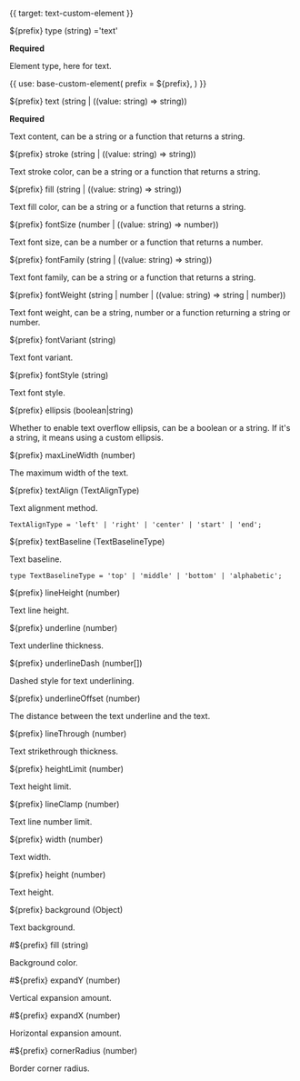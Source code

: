 {{ target: text-custom-element }}

${prefix} type (string) ='text'

**Required**

Element type, here for text.

{{ use: base-custom-element(
    prefix = ${prefix},
) }}

${prefix} text (string | ((value: string) => string))

**Required**

Text content, can be a string or a function that returns a string.

${prefix} stroke (string | ((value: string) => string))

Text stroke color, can be a string or a function that returns a string.

${prefix} fill (string | ((value: string) => string))

Text fill color, can be a string or a function that returns a string.

${prefix} fontSize (number | ((value: string) => number))

Text font size, can be a number or a function that returns a number.

${prefix} fontFamily (string | ((value: string) => string))

Text font family, can be a string or a function that returns a string.

${prefix} fontWeight (string | number | ((value: string) => string | number))

Text font weight, can be a string, number or a function returning a string or number.

${prefix} fontVariant (string)

Text font variant.

${prefix} fontStyle (string)

Text font style.

${prefix} ellipsis (boolean|string)

Whether to enable text overflow ellipsis, can be a boolean or a string. If it's a string, it means using a custom ellipsis.

${prefix} maxLineWidth (number)

The maximum width of the text.

${prefix} textAlign (TextAlignType)

Text alignment method.

```
TextAlignType = 'left' | 'right' | 'center' | 'start' | 'end';
```

${prefix} textBaseline (TextBaselineType)

Text baseline.

```
type TextBaselineType = 'top' | 'middle' | 'bottom' | 'alphabetic';
```

${prefix} lineHeight (number)

Text line height.

${prefix} underline (number)

Text underline thickness.

${prefix} underlineDash (number[])

Dashed style for text underlining.

${prefix} underlineOffset (number)

The distance between the text underline and the text.

${prefix} lineThrough (number)

Text strikethrough thickness.

${prefix} heightLimit (number)

Text height limit.

${prefix} lineClamp (number)

Text line number limit.

${prefix} width (number)

Text width.

${prefix} height (number)

Text height.

${prefix} background (Object)

Text background.

#${prefix} fill (string)

Background color.

#${prefix} expandY (number)

Vertical expansion amount.

#${prefix} expandX (number)

Horizontal expansion amount.

#${prefix} cornerRadius (number)

Border corner radius.
